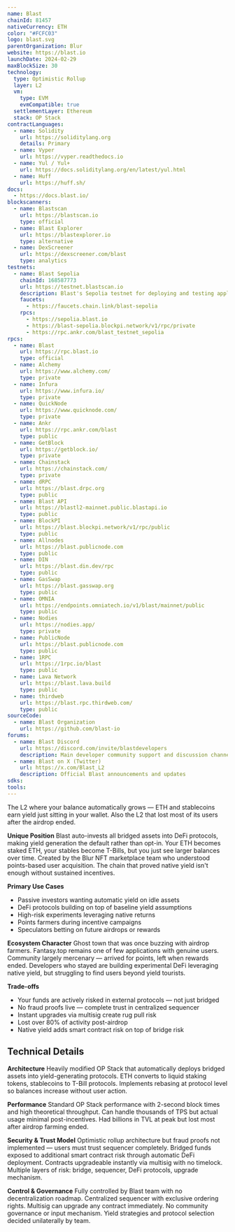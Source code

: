 ```yaml
---
name: Blast
chainId: 81457
nativeCurrency: ETH
color: "#FCFC03"
logo: blast.svg
parentOrganization: Blur
website: https://blast.io
launchDate: 2024-02-29
maxBlockSize: 30
technology:
  type: Optimistic Rollup
  layer: L2
  vm:
    type: EVM
    evmCompatible: true
  settlementLayer: Ethereum
  stack: OP Stack
contractLanguages:
  - name: Solidity
    url: https://soliditylang.org
    details: Primary
  - name: Vyper
    url: https://vyper.readthedocs.io
  - name: Yul / Yul+
    url: https://docs.soliditylang.org/en/latest/yul.html
  - name: Huff
    url: https://huff.sh/
docs:
  - https://docs.blast.io/
blockscanners:
  - name: Blastscan
    url: https://blastscan.io
    type: official
  - name: Blast Explorer
    url: https://blastexplorer.io
    type: alternative
  - name: DexScreener
    url: https://dexscreener.com/blast
    type: analytics
testnets:
  - name: Blast Sepolia
    chainId: 168587773
    url: https://testnet.blastscan.io
    description: Blast's Sepolia testnet for deploying and testing applications on the Blast Layer 2 network.
    faucets:
      - https://faucets.chain.link/blast-sepolia
    rpcs:
      - https://sepolia.blast.io
      - https://blast-sepolia.blockpi.network/v1/rpc/private
      - https://rpc.ankr.com/blast_testnet_sepolia
rpcs:
  - name: Blast
    url: https://rpc.blast.io
    type: official
  - name: Alchemy
    url: https://www.alchemy.com/
    type: private
  - name: Infura
    url: https://www.infura.io/
    type: private
  - name: QuickNode
    url: https://www.quicknode.com/
    type: private
  - name: Ankr
    url: https://rpc.ankr.com/blast
    type: public
  - name: GetBlock
    url: https://getblock.io/
    type: private
  - name: Chainstack
    url: https://chainstack.com/
    type: private
  - name: dRPC
    url: https://blast.drpc.org
    type: public
  - name: Blast API
    url: https://blastl2-mainnet.public.blastapi.io
    type: public
  - name: BlockPI
    url: https://blast.blockpi.network/v1/rpc/public
    type: public
  - name: Allnodes
    url: https://blast.publicnode.com
    type: public
  - name: DIN
    url: https://blast.din.dev/rpc
    type: public
  - name: GasSwap
    url: https://blast.gasswap.org
    type: public
  - name: OMNIA
    url: https://endpoints.omniatech.io/v1/blast/mainnet/public
    type: public
  - name: Nodies
    url: https://nodies.app/
    type: private
  - name: PublicNode
    url: https://blast.publicnode.com
    type: public
  - name: 1RPC
    url: https://1rpc.io/blast
    type: public
  - name: Lava Network
    url: https://blast.lava.build
    type: public
  - name: thirdweb
    url: https://blast.rpc.thirdweb.com/
    type: public
sourceCode:
  - name: Blast Organization
    url: https://github.com/blast-io
forums:
  - name: Blast Discord
    url: https://discord.com/invite/blastdevelopers
    description: Main developer community support and discussion channel
  - name: Blast on X (Twitter)
    url: https://x.com/Blast_L2
    description: Official Blast announcements and updates
sdks:
tools:
---
```


The L2 where your balance automatically grows — ETH and stablecoins earn yield just sitting in your wallet. Also the L2 that lost most of its users after the airdrop ended.

**Unique Position**
Blast auto-invests all bridged assets into DeFi protocols, making yield generation the default rather than opt-in. Your ETH becomes staked ETH, your stables become T-Bills, but you just see larger balances over time. Created by the Blur NFT marketplace team who understood points-based user acquisition. The chain that proved native yield isn't enough without sustained incentives.

**Primary Use Cases**

- Passive investors wanting automatic yield on idle assets
- DeFi protocols building on top of baseline yield assumptions
- High-risk experiments leveraging native returns
- Points farmers during incentive campaigns
- Speculators betting on future airdrops or rewards

**Ecosystem Character**
Ghost town that was once buzzing with airdrop farmers. Fantasy.top remains one of few applications with genuine users. Community largely mercenary — arrived for points, left when rewards ended. Developers who stayed are building experimental DeFi leveraging native yield, but struggling to find users beyond yield tourists.

**Trade-offs**

- Your funds are actively risked in external protocols — not just bridged
- No fraud proofs live — complete trust in centralized sequencer
- Instant upgrades via multisig create rug pull risk
- Lost over 80% of activity post-airdrop
- Native yield adds smart contract risk on top of bridge risk

## Technical Details

**Architecture**
Heavily modified OP Stack that automatically deploys bridged assets into yield-generating protocols. ETH converts to liquid staking tokens, stablecoins to T-Bill protocols. Implements rebasing at protocol level so balances increase without user action.

**Performance**
Standard OP Stack performance with 2-second block times and high theoretical throughput. Can handle thousands of TPS but actual usage minimal post-incentives. Had billions in TVL at peak but lost most after airdrop farming ended.

**Security & Trust Model**
Optimistic rollup architecture but fraud proofs not implemented — users must trust sequencer completely. Bridged funds exposed to additional smart contract risk through automatic DeFi deployment. Contracts upgradeable instantly via multisig with no timelock. Multiple layers of risk: bridge, sequencer, DeFi protocols, upgrade mechanism.

**Control & Governance**
Fully controlled by Blast team with no decentralization roadmap. Centralized sequencer with exclusive ordering rights. Multisig can upgrade any contract immediately. No community governance or input mechanism. Yield strategies and protocol selection decided unilaterally by team.
